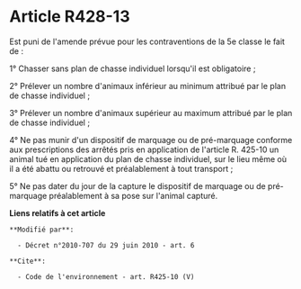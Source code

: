 # Article R428-13

Est puni de l'amende prévue pour les contraventions de la 5e classe le fait de : 

1° Chasser sans plan de chasse individuel lorsqu'il est obligatoire ; 

2° Prélever un nombre d'animaux inférieur au minimum attribué par le plan de chasse individuel ; 

3° Prélever un nombre d'animaux supérieur au maximum attribué par le plan de chasse individuel ; 

4° Ne pas munir d'un dispositif de marquage ou de pré-marquage conforme aux prescriptions des arrêtés pris en application de
l'article R. 425-10 un animal tué en application du plan de chasse individuel, sur le lieu même où il a été abattu ou
retrouvé et préalablement à tout transport ; 

5° Ne pas dater du jour de la capture le dispositif de marquage ou de pré-marquage préalablement à sa pose sur l'animal
capturé.

**Liens relatifs à cet article**

	**Modifié par**:

	  - Décret n°2010-707 du 29 juin 2010 - art. 6

	**Cite**:

	  - Code de l'environnement - art. R425-10 (V)
